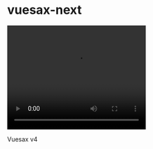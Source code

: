 # vuesax-next
<video width="320" height="240" controls>
  <source src="https://raw.githubusercontent.com/lusaxweb/vuesax-next/master/public/video_de_vuesax_1.mp4" type="video/mp4">
  Your browser does not support the video tag.
</video>

Vuesax v4
